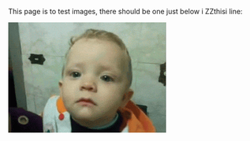 This page is to test images, there should be one just below i  ZZthisi line:

![Test Image](images/test.gif)
